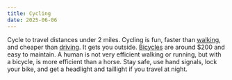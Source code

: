 ```yaml
---
title: Cycling
date: 2025-06-06
---
```

Cycle to travel distances under 2 miles. Cycling is fun, faster than [walking](/walking), and cheaper than [driving](/driving). It gets you outside. [Bicycles](/bicycle) are around $200 and easy to maintain. A human is not very efficient walking or running, but with a bicycle, is more efficient than a horse. Stay safe, use hand signals, lock your bike, and get a headlight and taillight if you travel at night.